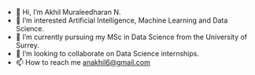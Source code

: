 - 👋 Hi, I’m Akhil Muraleedharan N.
- 👀 I’m interested Artificial Intelligence, Machine Learning and Data Science.
- 🌱 I’m currently pursuing my MSc in Data Science from the University of Surrey.
- 💞️ I’m looking to collaborate on Data Science internships.
- 📫 How to reach me anakhil6@gmail.com

<!---
mnakhil/mnakhil is a ✨ special ✨ repository because its `README.md` (this file) appears on your GitHub profile.
You can click the Preview link to take a look at your changes.
--->
